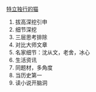 [特立独行的猫](https://www.youtube.com/watch?v=Xuj-0Dib2cg&list=PLZ3_T5k_MX-omLT4f218OxUyY63mCNQ1N&index=3)  
1. 拔高深挖引申
1. 细节深挖
1. 三层思考排除
1. 对比大师文章
1. 名家细节：沈从文，老舍，冰心
1. 生活资讯
1. 同题材，多角度
1. 当历史第一
1. 读小说开脑洞